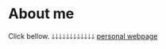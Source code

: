 # About me
Click bellow.
🡓🡓🡓🡓🡓🡓🡓🡓🡓🡓🡓🡓
[personal webpage](https://sites.google.com/view/lirong-zhang)
